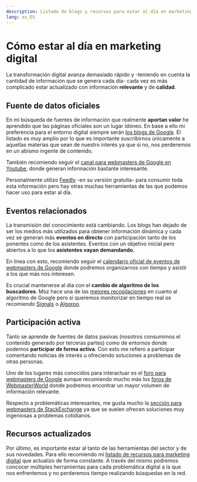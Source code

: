 ```yaml
---
description: Listado de blogs y recursos para estar al día en marketing digital
lang: es_ES
---
```


# Cómo estar al día en marketing digital

La transformación digital avanza demasiado rápido y -teniendo en cuenta la cantidad de información que se genera cada día- cada vez es más complicado estar actualizado con información **relevante** y de **calidad**.

## Fuente de datos oficiales

En mi búsqueda de fuentes de información que realmente **aportan valor** he aprendido que las páginas oficiales son un lugar idóneo. En base a ello mi preferencia para el entorno digital siempre serán [los blogs de Google](https://www.google.com/press/blog-social-directory.html). El listado es muy amplio por lo que es importante suscribirnos únicamente a aquellas materias que sean de nuestro interés ya que si no, nos perderemos en un abismo ingente de contenido.

También recomiendo seguir el [canal para webmasters de Google en Youtube](https://www.youtube.com/user/GoogleWebmasterHelp), donde generan información bastante interesante.

Personalmente utilizo [Feedly](https://feedly.com) -en su versión gratuita- para consumir toda esta información pero hay otras muchas herramientas de las que podemos hacer uso para estar al día.

## Eventos relacionados

La transmisión del conocimiento está cambiando. Los blogs han dejado de ser los medios más utilizados para obtener información dinámica y cada vez se generan más **eventos en directo** con participación tanto de los ponentes como de los asistentes. Eventos con un objetivo inicial pero abiertos a lo que los **asistentes vayan demandando**.

En línea con esto, recomiendo seguir el [calendario oficial de eventos de webmasters de Google](https://www.google.com/webmasters/connect/?hl=es) donde podremos organizarnos con tiempo y asistir a los que más nos interesen.

Es crucial mantenerse al día con el **cambio de algoritmo de los buscadores**. Moz hace una de las [mejores recopilaciones](https://moz.com/google-algorithm-change) en cuanto al algoritmo de Google pero si queremos monitorizar en tiempo real os recomiendo [Signals](https://cognitiveseo.com/signals/) o [Algoroo](https://algoroo.com). 

## Participación activa 

Tanto se aprende de fuentes de datos pasivas (nosotros consumimos el contenido generado por terceras partes) como de entornos donde podemos **participar de forma activa**. Con esto me refiero a participar comentando noticias de interés u ofreciendo soluciones a problemas de otras personas.

Uno de los lugares más conocidos para interactuar es el [foro para webmasters de Google](https://productforums.google.com/forum/#!forum/webmasters) aunque recomiendo mucho más los [foros de WebmasterWorld](https://www.webmasterworld.com) donde podremos encontrar un mayor volumen de información relevante. 

Respecto a problemáticas interesantes, me gusta mucho la [sección para webmasters de StackExchange](https://webmasters.stackexchange.com/questions) ya que se suelen ofrecen soluciones muy ingeniosas a problemas cotidianos.

## Recursos actualizados 

Por último, es importante estar al tanto de las herramientas del sector y de sus novedades. Para ello recomiendo mi [listado de recursos para marketing digital](https://emirodgar.com/recursos-marketing-digital/) que actualizo de forma constante. A través del mismo podremos concocer múltiples herramientas para cada problemática digital a la que nos enfrentemos y no perderemos tiempo realizando búsquedas en la red. 
